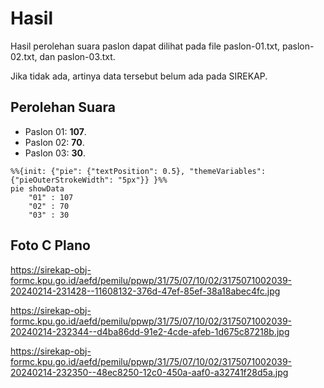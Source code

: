 # Hasil

Hasil perolehan suara paslon dapat dilihat pada file paslon-01.txt, paslon-02.txt, dan paslon-03.txt.

Jika tidak ada, artinya data tersebut belum ada pada SIREKAP.

## Perolehan Suara

 * Paslon 01: **107**.
 * Paslon 02: **70**.
 * Paslon 03: **30**.

```mermaid
%%{init: {"pie": {"textPosition": 0.5}, "themeVariables": {"pieOuterStrokeWidth": "5px"}} }%%
pie showData
    "01" : 107
    "02" : 70
    "03" : 30
```
## Foto C Plano

https://sirekap-obj-formc.kpu.go.id/aefd/pemilu/ppwp/31/75/07/10/02/3175071002039-20240214-231428--11608132-376d-47ef-85ef-38a18abec4fc.jpg

https://sirekap-obj-formc.kpu.go.id/aefd/pemilu/ppwp/31/75/07/10/02/3175071002039-20240214-232344--d4ba86dd-91e2-4cde-afeb-1d675c87218b.jpg

https://sirekap-obj-formc.kpu.go.id/aefd/pemilu/ppwp/31/75/07/10/02/3175071002039-20240214-232350--48ec8250-12c0-450a-aaf0-a32741f28d5a.jpg
